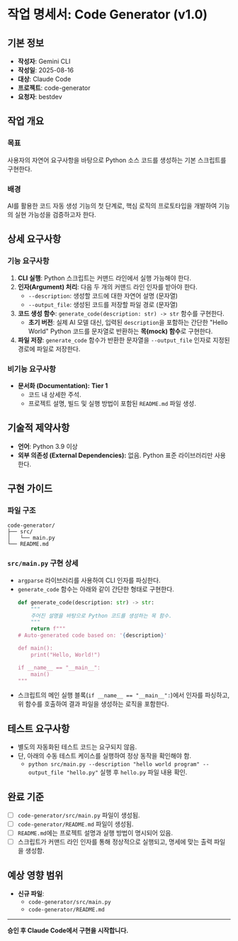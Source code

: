 # 작업 명세서: Code Generator (v1.0)

## 기본 정보
- **작성자**: Gemini CLI
- **작성일**: 2025-08-16
- **대상**: Claude Code
- **프로젝트**: code-generator
- **요청자**: bestdev

## 작업 개요
### 목표
사용자의 자연어 요구사항을 바탕으로 Python 소스 코드를 생성하는 기본 스크립트를 구현한다.

### 배경
AI를 활용한 코드 자동 생성 기능의 첫 단계로, 핵심 로직의 프로토타입을 개발하여 기능의 실현 가능성을 검증하고자 한다.

## 상세 요구사항

### 기능 요구사항
1.  **CLI 실행**: Python 스크립트는 커맨드 라인에서 실행 가능해야 한다.
2.  **인자(Argument) 처리**: 다음 두 개의 커맨드 라인 인자를 받아야 한다.
    -   `--description`: 생성할 코드에 대한 자연어 설명 (문자열)
    -   `--output_file`: 생성된 코드를 저장할 파일 경로 (문자열)
3.  **코드 생성 함수**: `generate_code(description: str) -> str` 함수를 구현한다.
    -   **초기 버전**: 실제 AI 모델 대신, 입력된 `description`을 포함하는 간단한 "Hello World" Python 코드를 문자열로 반환하는 **목(mock) 함수**로 구현한다.
4.  **파일 저장**: `generate_code` 함수가 반환한 문자열을 `--output_file` 인자로 지정된 경로에 파일로 저장한다.

### 비기능 요구사항
- **문서화 (Documentation):** **Tier 1**
    - 코드 내 상세한 주석.
    - 프로젝트 설명, 빌드 및 실행 방법이 포함된 `README.md` 파일 생성.

## 기술적 제약사항
- **언어**: Python 3.9 이상
- **외부 의존성 (External Dependencies):** 없음. Python 표준 라이브러리만 사용한다.

## 구현 가이드

### 파일 구조
```
code-generator/
├── src/
│   └── main.py
└── README.md
```

### `src/main.py` 구현 상세
- `argparse` 라이브러리를 사용하여 CLI 인자를 파싱한다.
- `generate_code` 함수는 아래와 같이 간단한 형태로 구현한다.
  ```python
  def generate_code(description: str) -> str:
      """
      주어진 설명을 바탕으로 Python 코드를 생성하는 목 함수.
      """
      return f"""
  # Auto-generated code based on: '{description}'
  
  def main():
      print("Hello, World!")
  
  if __name__ == "__main__":
      main()
  """
  ```
- 스크립트의 메인 실행 블록(`if __name__ == "__main__":`)에서 인자를 파싱하고, 위 함수를 호출하여 결과 파일을 생성하는 로직을 포함한다.

## 테스트 요구사항
- 별도의 자동화된 테스트 코드는 요구되지 않음.
- 단, 아래의 수동 테스트 케이스를 실행하여 정상 동작을 확인해야 함.
  - `python src/main.py --description "hello world program" --output_file "hello.py"` 실행 후 `hello.py` 파일 내용 확인.

## 완료 기준
- [ ] `code-generator/src/main.py` 파일이 생성됨.
- [ ] `code-generator/README.md` 파일이 생성됨.
- [ ] `README.md`에는 프로젝트 설명과 실행 방법이 명시되어 있음.
- [ ] 스크립트가 커맨드 라인 인자를 통해 정상적으로 실행되고, 명세에 맞는 출력 파일을 생성함.

## 예상 영향 범위
- **신규 파일**: 
  - `code-generator/src/main.py`
  - `code-generator/README.md`

---
**승인 후 Claude Code에서 구현을 시작합니다.**
